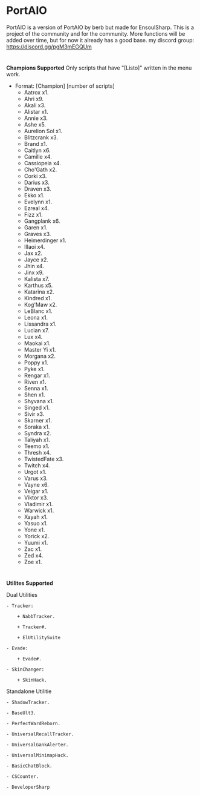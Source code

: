# PortAIO

PortAIO is a version of PortAIO by berb but made for EnsoulSharp. This is a project of the community and for the community. More functions will be added over time, but for now it already has a good base. my discord group: https://discord.gg/pgM3mEGQUm

#
**Champions Supported**
Only scripts that have "[Listo]" written in the menu work.

- Format:  [Champion] [number of scripts]
    - Aatrox x1.
    - Ahri x9.
    - Akali x3.
    - Alistar x1.
    - Annie x3.
    - Ashe x5.
    - Aurelion Sol x1.
    - Blitzcrank x3.
    - Brand x1.
    - Caitlyn x6.
    - Camille x4.
    - Cassiopeia x4.
    - Cho'Gath x2.
    - Corki x3.
    - Darius x3.
    - Draven x3.
    - Ekko x1.
    - Evelynn x1.
    - Ezreal x4.
    - Fizz x1.
    - Gangplank x6.
    - Garen x1.
    - Graves x3.
    - Heimerdinger x1.
    - Illaoi x4.
    - Jax x2.
    - Jayce x2.
    - Jhin x4.
    - Jinx x9.
    - Kalista x7.
    - Karthus x5.
    - Katarina x2.
    - Kindred x1.
    - Kog'Maw x2.
    - LeBlanc x1.
    - Leona x1.
    - Lissandra x1.
    - Lucian x7.
    - Lux x4.
    - Maokai x1.
    - Master Yi x1.
    - Morgana x2.
    - Poppy x1.
    - Pyke x1.
    - Rengar x1.
    - Riven x1.
    - Senna x1.
    - Shen x1.
    - Shyvana x1.
    - Singed x1.
    - Sivir x3.
    - Skarner x1.
    - Soraka x1.
    - Syndra x2.
    - Taliyah x1.
    - Teemo x1.
    - Thresh x4.
    - TwistedFate x3.
    - Twitch x4.
    - Urgot x1.
    - Varus x3.
    - Vayne x6.
    - Veigar x1.
    - Viktor x3.
    - Vladimir x1.
    - Warwick x1.
    - Xayah x1.
    - Yasuo x1.
    - Yone x1.
    - Yorick x2.
    - Yuumi x1.
    - Zac x1.
    - Zed x4.
    - Zoe x1.

#
**Utilites Supported**

Dual Utilities

    - Tracker:

        + NabbTracker.

        + Tracker#.

        + ElUtilitySuite

    - Evade:

        + Evade#.

    - SkinChanger:

        + SkinHack.

Standalone Utilitie

    - ShadowTracker.

    - BaseUlt3.

    - PerfectWardReborn.

    - UniversalRecallTracker.

    - UniversalGankAlerter.

    - UniversalMinimapHack.

    - BasicChatBlock.

    - CSCounter.

    - DeveloperSharp

